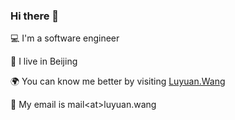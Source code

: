 ### Hi there 👋
💻 I'm a software engineer

📌 I live in Beijing

🌍 You can know me better by visiting [Luyuan.Wang](http://luyuan.wang)

📧 My email is mail\<at\>luyuan.wang

<!--
**BeBeBerr/BeBeBerr** is a ✨ _special_ ✨ repository because its `README.md` (this file) appears on your GitHub profile.

Here are some ideas to get you started:

- 🔭 I’m currently working on ...
- 🌱 I’m currently learning ...
- 👯 I’m looking to collaborate on ...
- 🤔 I’m looking for help with ...
- 💬 Ask me about ...
- 📫 How to reach me: ...
- 😄 Pronouns: ...
- ⚡ Fun fact: ...
-->
